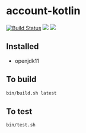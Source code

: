 # account-kotlin
[![Build Status](https://travis-ci.org/ridibooks-docker/account-kotlin.svg?branch=master)](https://travis-ci.org/ridibooks-docker/account-kotlin)
[![](https://images.microbadger.com/badges/version/ridibooks/account-kotlin.svg)](https://microbadger.com/images/ridibooks/account-kotlin "Get your own image badge on microbadger.com")
[![](https://images.microbadger.com/badges/image/ridibooks/account-kotlin.svg)](https://microbadger.com/images/ridibooks/account-kotlin "Get your own image badge on microbadger.com")


## Installed
- openjdk11

## To build
```bash
bin/build.sh latest
```

## To test
```bash
bin/test.sh
```
